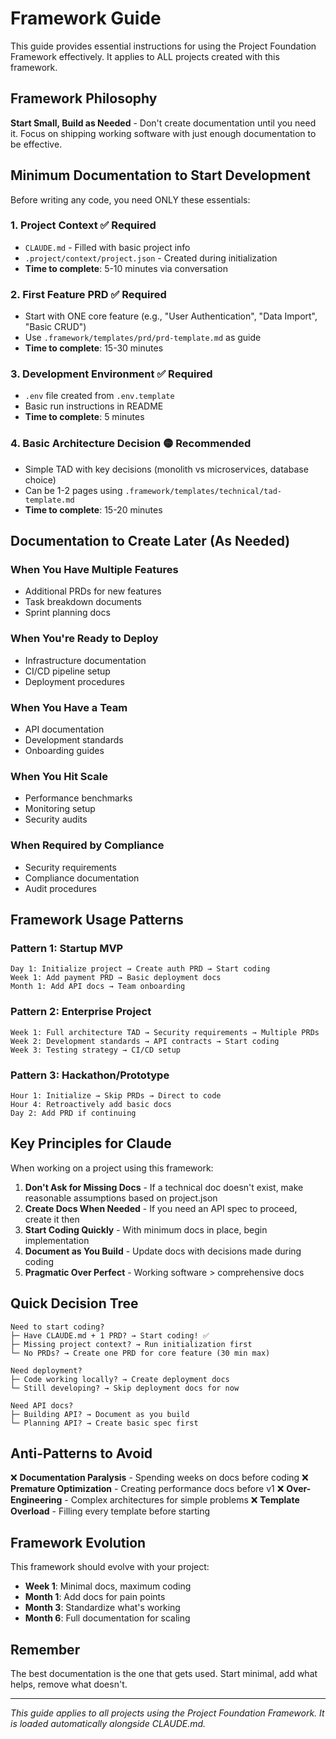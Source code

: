 # Framework Guide

This guide provides essential instructions for using the Project Foundation Framework effectively. It applies to ALL projects created with this framework.

## Framework Philosophy

**Start Small, Build as Needed** - Don't create documentation until you need it. Focus on shipping working software with just enough documentation to be effective.

## Minimum Documentation to Start Development

Before writing any code, you need ONLY these essentials:

### 1. **Project Context** ✅ Required
- `CLAUDE.md` - Filled with basic project info
- `.project/context/project.json` - Created during initialization
- **Time to complete**: 5-10 minutes via conversation

### 2. **First Feature PRD** ✅ Required
- Start with ONE core feature (e.g., "User Authentication", "Data Import", "Basic CRUD")
- Use `.framework/templates/prd/prd-template.md` as guide
- **Time to complete**: 15-30 minutes

### 3. **Development Environment** ✅ Required
- `.env` file created from `.env.template`
- Basic run instructions in README
- **Time to complete**: 5 minutes

### 4. **Basic Architecture Decision** 🟡 Recommended
- Simple TAD with key decisions (monolith vs microservices, database choice)
- Can be 1-2 pages using `.framework/templates/technical/tad-template.md`
- **Time to complete**: 15-20 minutes

## Documentation to Create Later (As Needed)

### When You Have Multiple Features
- Additional PRDs for new features
- Task breakdown documents
- Sprint planning docs

### When You're Ready to Deploy
- Infrastructure documentation
- CI/CD pipeline setup
- Deployment procedures

### When You Have a Team
- API documentation
- Development standards
- Onboarding guides

### When You Hit Scale
- Performance benchmarks
- Monitoring setup
- Security audits

### When Required by Compliance
- Security requirements
- Compliance documentation
- Audit procedures

## Framework Usage Patterns

### Pattern 1: Startup MVP
```
Day 1: Initialize project → Create auth PRD → Start coding
Week 1: Add payment PRD → Basic deployment docs
Month 1: Add API docs → Team onboarding
```

### Pattern 2: Enterprise Project
```
Week 1: Full architecture TAD → Security requirements → Multiple PRDs
Week 2: Development standards → API contracts → Start coding
Week 3: Testing strategy → CI/CD setup
```

### Pattern 3: Hackathon/Prototype
```
Hour 1: Initialize → Skip PRDs → Direct to code
Hour 4: Retroactively add basic docs
Day 2: Add PRD if continuing
```

## Key Principles for Claude

When working on a project using this framework:

1. **Don't Ask for Missing Docs** - If a technical doc doesn't exist, make reasonable assumptions based on project.json
2. **Create Docs When Needed** - If you need an API spec to proceed, create it then
3. **Start Coding Quickly** - With minimum docs in place, begin implementation
4. **Document as You Build** - Update docs with decisions made during coding
5. **Pragmatic Over Perfect** - Working software > comprehensive docs

## Quick Decision Tree

```
Need to start coding?
├─ Have CLAUDE.md + 1 PRD? → Start coding! ✅
├─ Missing project context? → Run initialization first
└─ No PRDs? → Create one PRD for core feature (30 min max)

Need deployment?
├─ Code working locally? → Create deployment docs
└─ Still developing? → Skip deployment docs for now

Need API docs?
├─ Building API? → Document as you build
└─ Planning API? → Create basic spec first
```

## Anti-Patterns to Avoid

❌ **Documentation Paralysis** - Spending weeks on docs before coding
❌ **Premature Optimization** - Creating performance docs before v1
❌ **Over-Engineering** - Complex architectures for simple problems
❌ **Template Overload** - Filling every template before starting

## Framework Evolution

This framework should evolve with your project:
- **Week 1**: Minimal docs, maximum coding
- **Month 1**: Add docs for pain points
- **Month 3**: Standardize what's working
- **Month 6**: Full documentation for scaling

## Remember

The best documentation is the one that gets used. Start minimal, add what helps, remove what doesn't.

---

*This guide applies to all projects using the Project Foundation Framework. It is loaded automatically alongside CLAUDE.md.*